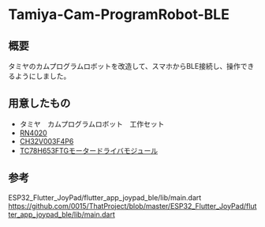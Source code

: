# Tamiya-Cam-ProgramRobot-BLE
## 概要
タミヤのカムプログラムロボットを改造して、スマホからBLE接続し、操作できるようにしました。
## 用意したもの
- タミヤ　カムプログラムロボット　工作セット
- [RN4020](https://akizukidenshi.com/catalog/g/gK-11102/)
- [CH32V003F4P6](https://akizukidenshi.com/catalog/g/gI-18061/)
- [TC78H653FTGモータードライバモジュール](https://akizukidenshi.com/catalog/g/gK-14746/)
## 参考
ESP32_Flutter_JoyPad/flutter_app_joypad_ble/lib/main.dart<br>
https://github.com/0015/ThatProject/blob/master/ESP32_Flutter_JoyPad/flutter_app_joypad_ble/lib/main.dart
